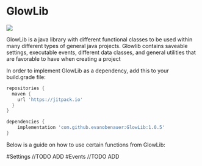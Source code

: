 # GlowLib
[![](https://jitpack.io/v/evanobenauer/GlowLib.svg)](https://jitpack.io/#evanobenauer/GlowLib)

GlowLib is a java library with different functional classes to be used within many different types of general java projects.
Glowlib contains saveable settings, executable events, different data classes, and general utilities that are favorable to have when creating a project

In order to implement GlowLib as a dependency, add this to your build.grade file:

```groovy
repositories {
  maven {
    url 'https://jitpack.io'
  }
}

dependencies {
    implementation 'com.github.evanobenauer:GlowLib:1.0.5'
}
```

Below is a guide on how to use certain functions from GlowLib:

#Settings
//TODO ADD
#Events
//TODO ADD


